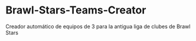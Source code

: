 # Brawl-Stars-Teams-Creator
Creador automático de equipos de 3 para la antigua liga de clubes de Brawl Stars
